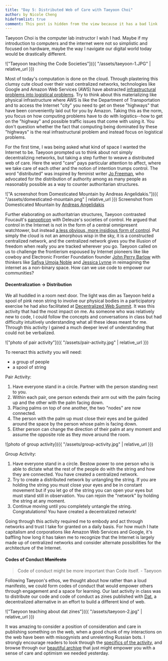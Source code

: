 ```yaml
---
title: "Day 5: Distributed Web of Care with Taeyoon Choi"
author: by Nicole Cheng
hidefromlist: true
comment: This post is hidden from the view because it has a bad link
---
```


Taeyoon Choi is the computer lab instructor I wish I had. Maybe if my introduction to computers and the internet were not so simplistic and focused on hardware, maybe the way I navigate our digital world today would be drastically different.

!["Taeyoon teaching the Code Societies"]({{ "/assets/taeyoon-1.JPG" | relative_url }})

Most of today's computation is done on the cloud. Through plastering this clumsy cute cloud over their vast centralized networks, technologies like Google and Amazon Web Services (AWS) have abstracted [infrastructural problems into logistical problems](https://www.theatlantic.com/technology/archive/2016/01/amazon-web-services-data-center/423147/). Try to think about this materializing like physical infrastructure where AWS is like the Department of Transportation and to access the Internet "city" you need to get on these "highways" that have been conveniently laid out for you by Amazon. Taking this as the norm, you focus on how computing problems have to do with logistics--how to get on the "highway" and possible traffic issues that come with using it. You don't question whether the fact that computing being dominated by these "highways" is the real infrastructural problem and instead focus on logistical problems.

 For the first time, I was being asked what kind of space I wanted the Internet to be. Taeyoon prompted us to think about not simply decentralizing networks, but taking a step further to weave a distributed web of care. Here the word "care" pays particular attention to affect, where we take care of each other and the notion of intention trumps control. The word "distributed" was inspired by feminist writer [Jo Freeman](https://www.jofreeman.com/joreen/tyranny.htm), who advocated for the distribution of authority among as many people as reasonably possible as a way to counter authoritarian structures.

!["A screenshot from Domesticated Mountain by Andreas Angelidakis."]({{ "/assets/domesticated-mountain.png" | relative_url }})
Screenshot from Domesticated Mountain by [Andreas Angelidakis](https://www.angelidakis.com/)

Further elaborating on authoritatrian structures, Taeyoon contrasted Foucault's [panopticon](https://en.wikipedia.org/wiki/Panopticon) with Deleuze's societies of control. He argued that control in the Internet is not in the form of a central omnipresent watchtower, but instead [a less obvious, more insidious form of control](https://cidadeinseguranca.files.wordpress.com/2012/02/deleuze_control.pdf).
Put simply the cloud is not an amorphous wisp in the sky, it is a constructed centralized network, and the centralized network gives you the illusion of freedom when really you are tracked wherever you go. Taeyoon called on us to challenge the frontierism espoused by Internet pioneers like like cowboy and Electronic Frontier Foundation founder [John Perry Barlow](https://www.eff.org/deeplinks/2018/02/john-perry-barlow-internet-pioneer-1947-2018) with thinkers like [Safiya Umoja Noble](https://nyupress.org/books/9781479837243/) and [Jessica Lynne](https://www.jessicalynne.co/bio) in reimagining the internet as a non-binary space. How can we use code to empower our communities?

#### Decentralization -> Distribution
We all huddled in a room next door. The light was dim as Taeyoon held a spool of pink neon string to involve our physical bodies in a participatory exercise he had also facilitated at [Decentralized Web Summit](https://decentralizedweb.net/distributed-web-of-care/). It was this activity that had the most impact on me. As someone who was relatively new to code, I could follow the concepts and conversations in class but had difficulty intuitively understanding what all these ideas meant for me. Through this activity I gained a much deeper level of understanding that could not be verbalized.

!["photo of pair activity"]({{ "/assets/pair-activity.jpg" | relative_url }})

To reenact this activity you will need:
- a group of people
- a spool of string

Pair Activity:
1. Have everyone stand in a circle. Partner with the person standing next to you.
2. Within each pair, one person extends their arm out with the palm facing up and the other with the palm facing down.
3. Placing palms on top of one another, the two "nodes" are now connected.
4. The person with the palm up must close their eyes and be guided around the space by the person whose palm is facing down.
5. Either person can change the direction of their palm at any moment and assume the opposite role as they move around the room.

![photo of group activity]({{ "/assets/group-activity.jpg" | relative_url }})

Group Activity:
1. Have everyone stand in a circle. Bestow power to one person who is able to dictate what the rest of the people do with the string and how they are connected. You have created a centralized network.
2. Try to create a distributed network by untangling the string. If you are holding the string you must close your eyes and be in constant movement but if you let go of the string you can open your eyes but must stand still in observation. You can rejoin the "network" by holding the string at any moment.
3. Continue moving until you completely untangle the string.
	Congratulations! You have created a decentralized network!

Going through this activity required me to embody and act through networks and trust I take for granted on a daily basis. For how much I hate capitalism and corporations like Amazon Web Services and Google, it's baffling how long it has taken me to recognize that the Internet is largely made up of centralized networks and consider alternate possibilities for the architecture of the Internet.

#### Codes of Conduct <s> Manifesto </s>
>Code of conduct might be more important than Code itself. - Taeyoon

Following Taeyoon's ethos, we thought about how rather than a loud manifesto, we could form codes of conduct that would empower others through engagement and a space for learning. Our last activity in class was to distribute our code and code of conduct as zines published with [Dat](https://datproject.org/), a decentralized alternative in an effort to build a different kind of web.

!["Taeyoon teaching about dat zines"]({{ "/assets/taeyoon-2.jpg" | relative_url
}})

It was amazing to consider a position of consideration and care in publishing something on the web, when a good chunk of my interactions on the web have been with misogynists and unrelenting Russian bots. I strongly encourage readers to look through the [specifics of the activity](http://distributedweb.care/posts/codesocieties/), and browse through our [beautiful archive](dat://dwczines.hashbase.io/) that just might empower you with a sense of care and optimism we needed yesterday.
